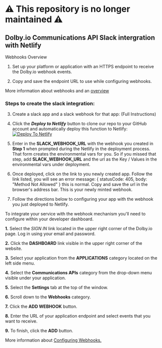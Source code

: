 # :warning: This repository is no longer maintained :warning:

## Dolby.io Communications API Slack intergration with Netlify

Webhooks Overview 
1. Set up your platform or application with an HTTPS endpoint to receive the Dolby.io webhook events.

2. Copy and save the endpoint URL to use while configuring webhooks.

More information about webhooks and an [overview](https://docs.dolby.io/communications-apis/docs/webhooks-overview)

### Steps to create the slack integration:

3. Create a slack app and a slack webhook for that app: (Full Instructions)

4. Click the ***Deploy to Netlify***  button to clone our repo to your GitHub account and automatically deploy this function to Netlify:   [![Deploy To Netlify](https://www.netlify.com/img/deploy/button.svg)](https://app.netlify.com/start/deploy?repository=https://github.com/dolbyio-samples/dolbyio-communications-api-netlify-slack-webhook)

5. Enter in the **SLACK_WEBHOOK_URL** with the webhook you created in **Step 1** when prompted during the Netlify in the deployment process.  That form creates the environmental vars for you. So if you missed that step, add **SLACK_WEBHOOK_URL** and the url as the Key / Values in the environmental vars under deployment.

6. Once deployed, click on the link to you newly created app. Follow the link listed, you will see an error message: { statusCode: 405, body: "Method Not Allowed" } this is normal. Copy and save the url in the browser's address bar. This is your newly minted webhook.

7. Follow the directions below to configuring your app with the webhook you just deployed to Netlify.


To integrate your service with the webhook mechanism you'll need to configure within your developer dashboard.


**1.** Select the *SIGN IN* link located in the upper right corner of the Dolby.io page. Log in using your email and password.

**2.** Click the **DASHBOARD** link visible in the upper right corner of the website.

**3.** Select your application from the **APPLICATIONS** category located on the left side menu.

**4.** Select the **Communications APIs** category from the drop-down menu visible under your application.

**5.** Select the **Settings** tab at the top of the window.

**6.** Scroll down to the **Webhooks** category.

**7.** Click the **ADD WEBHOOK** button.

**8.** Enter the URL of your application endpoint and select events that you want to receive.

**9.** To finish, click the **ADD** button.

  

More information about [Configuring Webhooks.](https://docs.dolby.io/communications-apis/docs/guides-dolby-voice#configuring-webhooks)
